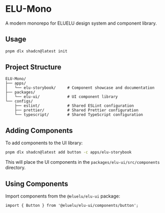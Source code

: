 # ELU-Mono

A modern monorepo for ELUELU design system and component library.

## Usage

```bash
pnpm dlx shadcn@latest init
```

## Project Structure

```
ELU-Mono/
├── apps/
│   └── elu-storybook/     # Component showcase and documentation
├── packages/
│   └── elu-ui/            # UI component library
└── configs/
    ├── eslint/            # Shared ESLint configuration
    ├── prettier/          # Shared Prettier configuration
    └── typescript/        # Shared TypeScript configuration
```

## Adding Components

To add components to the UI library:

```bash
pnpm dlx shadcn@latest add button -c apps/elu-storybook
```

This will place the UI components in the `packages/elu-ui/src/components` directory.

## Using Components

Import components from the `@eluelu/elu-ui` package:

```tsx
import { Button } from '@eluelu/elu-ui/components/button';
```
